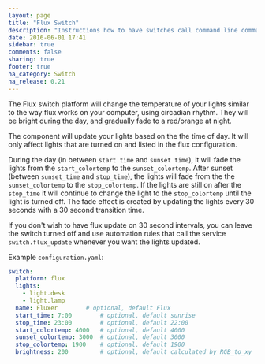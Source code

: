 ```yaml
---
layout: page
title: "Flux Switch"
description: "Instructions how to have switches call command line commands."
date: 2016-06-01 17:41
sidebar: true
comments: false
sharing: true
footer: true
ha_category: Switch
ha_release: 0.21
---
```


The Flux switch platform will change the temperature of your lights similar to
the way flux works on your computer, using circadian rhythm.  They will be bright
during the day, and gradually fade to a red/orange at night.

The component will update your lights based on the the time of day.  It will only
affect lights that are turned on and listed in the flux configuration.

During the day (in between `start time` and `sunset time`), it will fade the lights from
the `start_colortemp` to the `sunset_colortemp`.  After sunset (between `sunset_time`
and `stop_time`), the lights will fade from the the `sunset_colortemp` to the
`stop_colortemp`.  If the lights are still on after the `stop_time` it will continue
to change the light to the `stop_colortemp` until the light is turned off.  The fade
effect is created by updating the lights every 30 seconds with a 30 second transition time.

If you don't wish to have flux update on 30 second intervals, you can leave the
switch turned off and use automation rules that call the service `switch.flux_update`
whenever you want the lights updated.

Example `configuration.yaml`:
```yaml
switch:
  platform: flux
  lights:
    - light.desk
    - light.lamp
  name: Fluxer		  # optional, default Flux
  start_time: 7:00        # optional, default sunrise
  stop_time: 23:00        # optional, default 22:00
  start_colortemp: 4000   # optional, default 4000
  sunset_colortemp: 3000  # optional, default 3000
  stop_colortemp: 1900    # optional, default 1900
  brightness: 200         # optional, default calculated by RGB_to_xy
```


